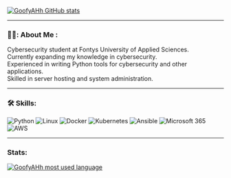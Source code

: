 

[![GoofyAHh GitHub stats](https://github-readme-stats-sage-rho-57.vercel.app/api?username=GoofyAhhDev&theme=dark)](https://github.com/GoofyAhhDev/github-readme-stats)
  


---

### 👨‍💻: About Me :

Cybersecurity student at Fontys University of Applied Sciences.  
Currently expanding my knowledge in cybersecurity.  
Experienced in writing Python tools for cybersecurity and other applications.  
Skilled in server hosting and system administration.  

---

### 🛠️ Skills:

![Python](https://img.shields.io/badge/Python-3776AB?logo=python&logoColor=white)
![Linux](https://img.shields.io/badge/Linux-FCC624?logo=linux&logoColor=black)
![Docker](https://img.shields.io/badge/Docker-2496ED?logo=docker&logoColor=white)
![Kubernetes](https://img.shields.io/badge/Kubernetes-326CE5?logo=kubernetes&logoColor=white)
![Ansible](https://img.shields.io/badge/Ansible-EE0000?logo=ansible&logoColor=white)
![Microsoft 365](https://img.shields.io/badge/Microsoft_365-D83B01?logo=microsoft&logoColor=white)
![AWS](https://img.shields.io/badge/AWS-232F3E?logo=amazonaws&logoColor=white)

---

### Stats:
[![GoofyAHh most used language](https://github-readme-stats-sage-rho-57.vercel.app/api/top-langs/?username=GoofyAhhDev&layout=compact)](https://github.com/GoofyAhhDev/github-readme-stats)
